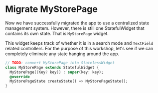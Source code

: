 # Migrate MyStorePage

Now we have successfully migrated the app to use a centralized state management system.
However, there is still one StatefulWidget that contains its own state. That is
`MyStorePage` widget.

This widget keeps track of whether it is in a search mode and `TextField` related
controllers. For the purpose of this workshop, let's see if we can completely eliminate
any state hanging around the app.

```dart
// TODO: convert MyStorePage into StatelessWidget
class MyStorePage extends StatefulWidget {
  MyStorePage({Key? key}) : super(key: key);
  @override
  MyStorePageState createState() => MyStorePageState();
}
```